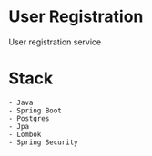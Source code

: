 # User Registration
User registration service

# Stack
    - Java
    - Spring Boot
    - Postgres
    - Jpa
    - Lombok
    - Spring Security